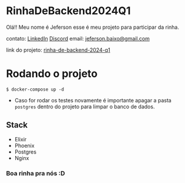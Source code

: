 # RinhaDeBackend2024Q1

Olá!! Meu nome é Jeferson esse é meu projeto para participar da rinha.

contato: [LinkedIn](https://www.linkedin.com/in/jeferson-baixo-77b00711a/)
[Discord](https://discord.com/users/jefersonbaixo)
email: jeferson.baixo@gmail.com

link do projeto: [rinha-de-backend-2024-q1](https://github.com/jefersonbaixo/rinha_de_backend_2024_q1)

# Rodando o projeto

`$ docker-compose up -d`

- Caso for rodar os testes novamente é importante apagar a pasta `postgres` dentro do projeto para limpar o banco de dados.

## Stack

- Elixir
- Phoenix
- Postgres
- Nginx

### Boa rinha pra nós :D
